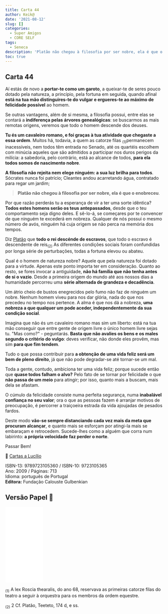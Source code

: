 ```yaml
---
title: Carta 44
author: Keik@
date: '2021-08-12'
slug: []
categories:
  - Super Amigos
  - CORE SELF
tags:
  - Seneca
description: 'Platão não chegou à filosofia por ser nobre, ela é que o enobreceu'
toc: true
---
```


## Carta 44

Aí estás de novo a **portar-te como um garoto**, a queixar-te de seres pouco dotado pela natureza, a princípio, pela fortuna em seguida, quando afinal **está na tua mão distinguires-te do vulgar e ergueres-te ao máximo de felicidade possível** ao homem. 

Se outras vantagens, além de si mesma, a filosofia possui, entre elas se contará a **indiferença pelas árvores genealógicas**: se buscarmos as mais remotas origens, veremos que todo o homem descende dos deuses.

**Tu és um cavaleiro romano, e foi graças à tua atividade que chegaste a essa ordem**. Muitos há, todavia, a quem as catorze filas <sub>(1)</sub>permanecem inacessíveis, nem todos têm
entrada no Senado, até os quartéis escolhem com minúcia aqueles que são admitidos a participar nos duros perigos da milícia: a sabedoria, pelo contrário, está ao alcance de todos, **para ela todos somos de nascimento nobre**. 

**A filosofia não rejeita nem elege ninguém: a sua luz brilha para todos**. Sócrates nunca foi patrício; Cleantes andou acarretando água, contratado para regar um jardim;
> **Platão não chegou à filosofia por ser nobre, ela é que o enobreceu**. 

Por que razão perderás tu a esperança de vir a ter uma sorte idêntica? **Todos estes homens serão os teus antepassados**, desde que o teu comportamento seja digno deles. E sê-lo-á, se começares por te convencer de que ninguém te excederá em nobreza. Qualquer de nós possui o mesmo número de avós, ninguém há cuja origem se não perca na memória dos tempos. 

Diz [Platão](https://pt.wikipedia.org/wiki/Plat%C3%A3o) que **todo o rei descénde de escravos**, que todo o escravo é descendente de reis<sub>(2)</sub> As diferentes condições sociais foram confundidas por longa série de perturbações, todas a fortuna elevou ou abateu. 

Qual é o homem de natureza nobre? Aquele que pela natureza foi dotado para a virtude. Apenas este ponto importa ter em consideração. Quanto ao resto, se fores invocar a antiguidade, **não há família que não tenha antes de si o vazio**. Desde a primeira origem do mundo até aos nossos dias a humanidade percorreu uma **série alternada de grandeza e decadência**. 

Um átrio cheio de bustos enegrecidos pelo fumo não faz de ninguém um nobre. Nenhum homem viveu para nos dar glória, nada do que nos precedeu no tempo nos pertence. A alma é que nos dá a nobreza, **uma nobreza a que qualquer um pode aceder, independentemente da sua condição social**. 

Imagina que não és um cavaleiro romano mas sim um liberto: está na tua mão conseguir que entre gente de origem livre o único homem livre sejas tu. "Mas como?" - peguntarás. **Basta que não avalies os bens e os males segundo o critério do vulgo**: deves verificar, não donde eles provêm, mas sim **para que fim tendem**. 

Tudo o que possa contribuir para **a obtenção de uma vida feliz será um bem de pleno direito**, já que não pode degradar-se até tornar-se um mal.

Toda a gente, contudo, ambiciona ter uma vida feliz; porque sucede então que **quase todos falham o alvo?** Pelo fato de se tornar por felicidade o que **não passa de um meio** para atingir; por isso, quanto mais a buscam, mais dela se afastam. 

O cúmulo da felicidade consiste numa perfeita segurança, numa **inabalável confiança no seu valor**; ora o que as pessoas fazem é arranjar motivos de preocupação, é percorrer a traiçoeira estrada da vida ajoujadas de pesados fardos. 

Deste modo **vão-se sempre distanciando cada vez mais da meta que procuram alcançar**, e quanto mais se esforçam por atingi-la mais se embaraçam e retrocedem. Sucede-lhes como a alguém que corra num
labirinto: **a própria velocidade faz perder o norte**.

Passar Bem!


:book: [Cartas a Lucílio](https://www.skoob.com.br/cartas-a-lucilio-37684ed41245.html)

ISBN-13: 9789723105360 / ISBN-10: 9723105365  
Ano: 2009 / Páginas: 713  
Idioma: português de Portugal   
**Editora:** Fundação Calouste Gulbenkian

## Versão Papel :book:

<iframe style="width:120px;height:240px;" marginwidth="0" marginheight="0" scrolling="no" frameborder="0" src="//ws-na.amazon-adsystem.com/widgets/q?ServiceVersion=20070822&OneJS=1&Operation=GetAdHtml&MarketPlace=BR&source=ac&ref=tf_til&ad_type=product_link&tracking_id=mundodekeika-20&marketplace=amazon&amp;region=BR&placement=9723105365&asins=9723105365&linkId=fb8dc16224bc0c2b7943ec769c5b5905&show_border=true&link_opens_in_new_window=true&price_color=333333&title_color=0066c0&bg_color=ffffff">
    </iframe>




<sub>(1)</sub> A lex Roscia thearalis, do ano 68, reservava as primeiras catorze filas do teatro a seguir à orquestra para os membros da ordem equestre.


<sub>(2)</sub> 2 Cf. Platão, Teeteto, 174 d, e ss.